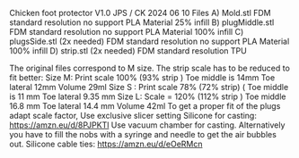 Chicken foot protector									V1.0 JPS / CK 2024 06 10
Files 
A) Mold.stl FDM standard resolution no support PLA Material 25% infill
B) plugMiddle.stl   FDM standard resolution no support PLA Material 100% infill	
C) plugsSide.stl (2x needed) FDM standard resolution no support PLA Material 100% infill
D) strip.stl (2x needed)  FDM standard resolution TPU 

The original files correspond to M size. The strip scale has to be reduced to fit  better: 
Size M:  Print scale  100%  (93% strip )   Toe middle is 14mm      Toe lateral 12mm   		Volume 29ml
Size S :   Print scale  78%  (72% strip)    ( Toe middle is 11 mm      Toe lateral 9.35 mm
Size L:    Scale = 120%  (112% strip )  Toe middle 16.8 mm      Toe lateral 14.4 mm             	Volume   42ml
To get a proper fit of the plugs adapt scale factor, Use exclusive slicer setting
Silicone for casting:
https://amzn.eu/d/8PJPKTl 
Use vacuum chamber for casting. Alternatively you have to fill the nobs  with a syringe and needle to get the air bubbles out.
Silicone cable ties:
https://amzn.eu/d/eOeRMcn
